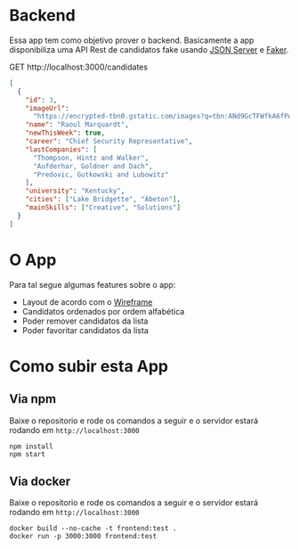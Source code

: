 # Backend

Essa app tem como objetivo prover o backend. Basicamente a app disponibiliza uma API Rest de candidatos fake usando [JSON Server](https://github.com/typicode/json-server) e [Faker](https://github.com/Marak/faker.js).

GET http://localhost:3000/candidates

```json
[
  {
    "id": 3,
    "imageUrl":
      "https://encrypted-tbn0.gstatic.com/images?q=tbn:ANd9GcTFWfkA6fPozy8qlbL8q282B2jWo10s-UK2bYFLv1b_v32r5TAF",
    "name": "Raoul Marquardt",
    "newThisWeek": true,
    "career": "Chief Security Representative",
    "lastCompanies": [
      "Thompson, Hintz and Walker",
      "Aufderhar, Goldner and Dach",
      "Predovic, Gutkowski and Lubowitz"
    ],
    "university": "Kentucky",
    "cities": ["Lake Bridgette", "Abeton"],
    "mainSkills": ["Creative", "Solutions"]
  }
]
```

# O App

Para tal segue algumas features sobre o app:

* Layout de acordo com o [Wireframe](https://projects.invisionapp.com/share/BXH5LB3HEMP#/screens)
* Candidatos ordenados por ordem alfabética
* Poder remover candidatos da lista
* Poder favoritar candidatos da lista

# Como subir esta App

## Via npm

Baixe o repositorio e rode os comandos a seguir e o servidor estará rodando em
`http://localhost:3000`

```
npm install
npm start
```

## Via docker

Baixe o repositorio e rode os comandos a seguir e o servidor estará rodando em
`http://localhost:3000`

```
docker build --no-cache -t frontend:test .
docker run -p 3000:3000 frontend:test
```
